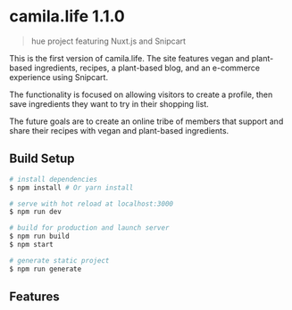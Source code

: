 # camila.life 1.1.0

> hue project featuring Nuxt.js and Snipcart

This is the first version of camila.life.  The site features vegan and plant-based ingredients, recipes, a plant-based blog, and an e-commerce experience using Snipcart.

The functionality is focused on allowing visitors to create a profile, then save ingredients they want to try in their shopping list.

The future goals are to create an online tribe of members that support and share their recipes with vegan and plant-based ingredients.

## Build Setup

``` bash
# install dependencies
$ npm install # Or yarn install

# serve with hot reload at localhost:3000
$ npm run dev

# build for production and launch server
$ npm run build
$ npm start

# generate static project
$ npm run generate
```
## Features
